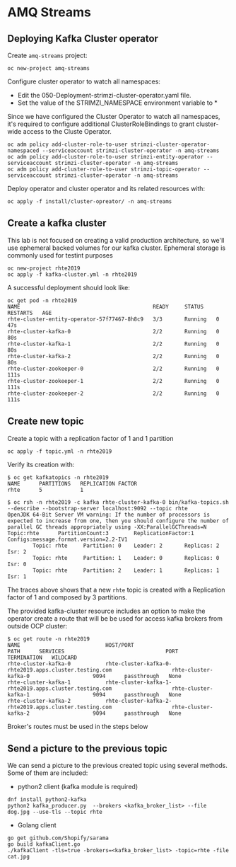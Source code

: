 # AMQ Streams

## Deploying Kafka Cluster operator

Create `amq-streams` project:
```
oc new-project amq-streams
```

Configure cluster operator to watch all namespaces:
- Edit the 050-Deployment-strimzi-cluster-operator.yaml file.
- Set the value of the STRIMZI_NAMESPACE environment variable to *

Since we have configured the Cluster Operator to watch all namespaces, it's required to configure additional ClusterRoleBindings to grant cluster-wide access to the Cluste Operator.
```
oc adm policy add-cluster-role-to-user strimzi-cluster-operator-namespaced --serviceaccount strimzi-cluster-operator -n amq-streams
oc adm policy add-cluster-role-to-user strimzi-entity-operator --serviceaccount strimzi-cluster-operator -n amq-streams
oc adm policy add-cluster-role-to-user strimzi-topic-operator --serviceaccount strimzi-cluster-operator -n amq-streams
```

Deploy operator and cluster operator and its related resources with:

```
oc apply -f install/cluster-opreator/ -n amq-streams
```

## Create a kafka cluster

This lab is not focused on creating a valid production architecture, so we'll use ephemeral backed volumes for our kafka cluster.
Ephemeral storage is commonly used for testint purposes

```
oc new-project rhte2019
oc apply -f kafka-cluster.yml -n rhte2019
```

A successful deployment should look like:

```
oc get pod -n rhte2019
NAME                                          READY     STATUS    RESTARTS   AGE
rhte-cluster-entity-operator-57f77467-8h8c9   3/3       Running   0          47s
rhte-cluster-kafka-0                          2/2       Running   0          80s
rhte-cluster-kafka-1                          2/2       Running   0          80s
rhte-cluster-kafka-2                          2/2       Running   0          80s
rhte-cluster-zookeeper-0                      2/2       Running   0          111s
rhte-cluster-zookeeper-1                      2/2       Running   0          111s
rhte-cluster-zookeeper-2                      2/2       Running   0          111s
```

## Create new topic

Create a topic with a replication factor of 1 and 1 partition
```
oc apply -f topic.yml -n rhte2019
```

Verify its creation with:

```
$ oc get kafkatopics -n rhte2019
NAME      PARTITIONS   REPLICATION FACTOR
rhte      5            1

$ oc rsh -n rhte2019 -c kafka rhte-cluster-kafka-0 bin/kafka-topics.sh --describe --bootstrap-server localhost:9092 --topic rhte
OpenJDK 64-Bit Server VM warning: If the number of processors is expected to increase from one, then you should configure the number of parallel GC threads appropriately using -XX:ParallelGCThreads=N
Topic:rhte      PartitionCount:3        ReplicationFactor:1     Configs:message.format.version=2.2-IV1
        Topic: rhte     Partition: 0    Leader: 2       Replicas: 2     Isr: 2
        Topic: rhte     Partition: 1    Leader: 0       Replicas: 0     Isr: 0
        Topic: rhte     Partition: 2    Leader: 1       Replicas: 1     Isr: 1
```

The traces above shows that a new `rhte` topic is created with a Replication factor of 1 and composed by 3 partitions.

The provided kafka-cluster resource includes an option to make the operator create a route that will be be used for access kafka brokers from outside OCP cluster:
```
$ oc get route -n rhte2019
NAME                           HOST/PORT                                                                PATH      SERVICES                                PORT      TERMINATION   WILDCARD
rhte-cluster-kafka-0           rhte-cluster-kafka-0-rhte2019.apps.cluster.testing.com                   rhte-cluster-kafka-0                    9094      passthrough   None
rhte-cluster-kafka-1           rhte-cluster-kafka-1-rhte2019.apps.cluster.testing.com                   rhte-cluster-kafka-1                    9094      passthrough   None
rhte-cluster-kafka-2           rhte-cluster-kafka-2-rhte2019.apps.cluster.testing.com                   rhte-cluster-kafka-2                    9094      passthrough   None
```

Broker's routes must be used in the steps below

## Send a picture to the previous topic

We can send a picture to the previous created topic using several methods. Some of them are included:

- python2 client (kafka module is required)
```
dnf install python2-kafka
python2 kafka_producer.py  --brokers <kafka_broker_list> --file dog.jpg --use-tls --topic rhte
```

- Golang client
```
go get github.com/Shopify/sarama
go build kafkaClient.go
./kafkaClient -tls=true -brokers=<kafka_broker_list> -topic=rhte -file cat.jpg
```

